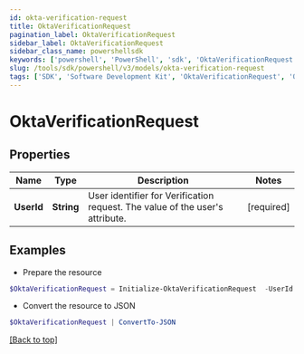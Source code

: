 ```yaml
---
id: okta-verification-request
title: OktaVerificationRequest
pagination_label: OktaVerificationRequest
sidebar_label: OktaVerificationRequest
sidebar_class_name: powershellsdk
keywords: ['powershell', 'PowerShell', 'sdk', 'OktaVerificationRequest', 'OktaVerificationRequest'] 
slug: /tools/sdk/powershell/v3/models/okta-verification-request
tags: ['SDK', 'Software Development Kit', 'OktaVerificationRequest', 'OktaVerificationRequest']
---
```



# OktaVerificationRequest

## Properties

Name | Type | Description | Notes
------------ | ------------- | ------------- | -------------
**UserId** | **String** | User identifier for Verification request. The value of the user's attribute. | [required]

## Examples

- Prepare the resource
```powershell
$OktaVerificationRequest = Initialize-OktaVerificationRequest  -UserId example@mail.com
```

- Convert the resource to JSON
```powershell
$OktaVerificationRequest | ConvertTo-JSON
```


[[Back to top]](#) 

